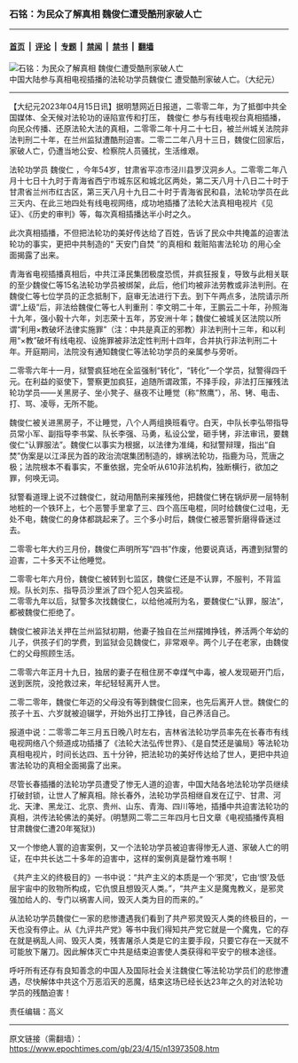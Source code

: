 ### 石铭：为民众了解真相 魏俊仁遭受酷刑家破人亡

---

#### [首页](../../../..?n13973508) &nbsp;|&nbsp; [评论](../../../../../epoch-comment?n13973508) &nbsp;|&nbsp; [专题](../../../../../epoch-special?n13973508) &nbsp;|&nbsp; [禁闻](../../../../../epoch-news?n13973508) &nbsp;|&nbsp; [禁书](../../../../../books?n13973508) &nbsp;|&nbsp; [翻墙](https://github.com/gfw-breaker/nogfw/blob/master/README.md?n13973508)


<div><img alt="石铭：为民众了解真相 魏俊仁遭受酷刑家破人亡" class="attachment-djy_600_400 size-djy_600_400 wp-post-image" src="https://i.epochtimes.com/assets/uploads/2023/04/id13973513-1-136.jpeg"/>
<div class="caption">
 中国大陆参与真相电视插播的法轮功学员魏俊仁 遭受酷刑家破人亡。（大纪元）
</div></div><hr/><div class="post_content" id="artbody" itemprop="articleBody">
 <!-- article content begin -->
 <p>
  【大纪元2023年04月15日讯】据明慧网近日报道，二零零二年，为了抵御中共全国媒体、全天候对法轮功的诬陷宣传和打压，
  <ok href="https://www.epochtimes.com/gb/tag/%E9%AD%8F%E4%BF%8A%E4%BB%81.html">
   魏俊仁
  </ok>
  参与有线电视台真相插播，向民众传播、还原法轮大法的真相，二零零二年十月二十七日，被兰州城关法院非法判刑二十年，在兰州监狱遭酷刑迫害。二零二二年八月十三日，魏俊仁回家后，家破人亡，仍遭当地公安、检察院人员骚扰，生活维艰。
 </p>
 <p>
  法轮功学员
  <ok href="https://www.epochtimes.com/gb/tag/%E9%AD%8F%E4%BF%8A%E4%BB%81.html">
   魏俊仁
  </ok>
  ，今年54岁，甘肃省平凉市泾川县罗汉洞乡人。二零零二年八月十七日十九时于青海省西宁市城东区和城北区两处，第二天八月十八日二十时于甘肃省兰州市红古区，第三天八月十九日二十时于青海省民和县，法轮功学员在此三天内、在此三地四处有线电视网络，成功地插播了法轮大法真相电视片《见证》、《历史的审判》等，每次真相插播达半小时之久。
 </p>
 <p>
  此次真相插播，不但把法轮功的美好传达给了百姓，告诉了民众中共掩盖的迫害法轮功的事实，更把中共制造的“
  <ok href="https://www.epochtimes.com/gb/tag/%E5%A4%A9%E5%AE%89%E9%97%A8%E8%87%AA%E7%84%9A.html">
   天安门自焚
  </ok>
  ”的真相和
  <ok href="https://www.epochtimes.com/gb/tag/%E6%A0%BD%E8%B5%83%E9%99%B7%E5%AE%B3%E6%B3%95%E8%BD%AE%E5%8A%9F.html">
   栽赃陷害法轮功
  </ok>
  的用心全面揭露了出来。
 </p>
 <p>
  青海省电视插播真相后，中共江泽民集团极度恐慌，并疯狂报复，导致与此相关联的至少魏俊仁等15名法轮功学员被绑架，此后，他们均被非法劳教或非法判刑。在魏俊仁等七位学员的正念抵制下，庭审无法进行下去。到下午两点多，法院请示所谓“上级”后，非法给魏俊仁等七人判重刑：李文明二十年，王鹏云二十年，孙照海十九年，强小毅十六年，刘志荣十五年，苏安洲十年；魏俊仁被城关区法院以所谓“利用×教破坏法律实施罪”（注：中共是真正的邪教）非法判刑十三年，和以利用“×教”破坏有线电视、设施罪被非法定性判刑十四年，合并执行非法判刑二十年。开庭期间，法院没有通知魏俊仁等法轮功学员的亲属参与旁听。
 </p>
 <p>
  二零零六年十一月，狱警疯狂地在全监强制“转化”，“转化”一个学员，狱警得四千元。在利益的驱使下，警察更加疯狂，追随所谓政策，不择手段，非法打压摧残法轮功学员——关黑房子、坐小凳子、昼夜不让睡觉（称“熬鹰”），吊、铐、电击、打、骂、凌辱，无所不能。
 </p>
 <p>
  魏俊仁被关进黑房子，不让睡觉，八个人两组换班看守。白天，中队长李弘带指导员常小军、副指导李书棠、队长李强、马勇，私设公堂，砸手铐，非法审讯，要魏俊仁“认罪服法”。魏俊仁以事实为根据，以法律为准绳，和狱警辩理，指出“自焚”伪案是以江泽民为首的政治流氓集团制造的，嫁祸法轮功，指鹿为马，荒唐之极；法院根本不看事实，不重依据，完全听从610非法机构，独断横行，欲加之罪，何唤无词。
 </p>
 <p>
  狱警看道理上说不过魏俊仁，就动用酷刑来摧残他，把魏俊仁铐在锅炉房一层特制地桩的一个铁环上，七个恶警手里拿了三、四个高压电棍，同时给魏俊仁过电，无处不电，魏俊仁的身体都跳起来了。三个多小时后，魏俊仁被恶警折磨得昏迷过去。
 </p>
 <p>
  二零零七年大约三月份，魏俊仁声明所写“四书”作废，他要说真话，再遭到狱警的迫害，二十多天不让他睡觉。
 </p>
 <p>
  二零零七年六月份，魏俊仁被转到七监区，魏俊仁还是不认罪，不服判，不背监规。队长刘东、指导员沙里派了四个犯人包夹监视。
  <br/>
  二零零九年以后，狱警多次找魏俊仁，以给他减刑为名，要魏俊仁“认罪，服法”，都被魏俊仁拒绝了。
 </p>
 <p>
  魏俊仁被非法关押在兰州监狱初期，他妻子独自在兰州摆摊挣钱，养活两个年幼的儿子，供孩子们的学费，到监狱会见魏俊仁，非常艰辛。两个儿子在老家，由魏俊仁的父母照顾生活。
 </p>
 <p>
  二零零六年正月十九日，独居的妻子在租住房不幸煤气中毒，被人发现砸开门后，送到医院，没抢救过来，年纪轻轻离开人世。
 </p>
 <p>
  二零二零年，魏俊仁年迈的父母没有等到魏俊仁回来，也先后离开人世。魏俊仁的孩子十五、六岁就被迫辍学，开始外出打工挣钱，自己养活自己。
 </p>
 <p>
  报道中说：二零零二年三月五日晚八时左右，吉林省法轮功学员率先在长春市有线电视网络八个频道成功插播了《法轮大法弘传世界》、《是自焚还是骗局》等法轮功真相电视片，时间长达四、五十分钟，把法轮功的美好传达给了世人，更把中共迫害法轮功的真相全面揭露了出来。
 </p>
 <p>
  尽管长春插播的法轮功学员遭受了惨无人道的迫害，中国大陆各地法轮功学员继续打破封锁，让世人了解真相。除长春外，法轮功学员相继自发在辽宁、甘肃、河北、天津、黑龙江、北京、贵州、山东、青海、四川等地，插播中共迫害法轮功的真相，洪传法轮佛法的美好。(明慧网二零二三年四月七日文章《电视插播传真相 甘肃魏俊仁遭20年冤狱》)
 </p>
 <p>
  又一个惨绝人寰的迫害案例，又一个法轮功学员被迫害得惨无人道、家破人亡的明证，在中共长达二十多年的迫害中，这样的案例真是罄竹难书啊！
 </p>
 <p>
  《共产主义的终极目的》一书中说：“共产主义的本质是一个‘邪灵’，它由‘恨’及低层宇宙中的败物所构成，它仇恨且想毁灭人类。”，“共产主义是魔鬼教义，是邪灵强加给人的、专门以祸害人间，毁灭人类为目的而来的。”
 </p>
 <p>
  从法轮功学员魏俊仁一家的悲惨遭遇我们看到了共产邪灵毁灭人类的终极目的，一天也没有停止。从《九评共产党》等书中我们得知共产党它就是一个魔鬼，它的存在就是祸乱人间、毁灭人类，残害屠杀人类是它的主要手段，只要它存在一天就不可能放下屠刀。因此解体灭亡中共是结束迫害使人类获得和平安宁的根本途径。
 </p>
 <p>
  呼吁所有还存有良知善念的中国人及国际社会关注魏俊仁等法轮功学员们的悲惨遭遇，尽快解体中共这个万恶滔天的恶魔，结束这场已经长达23年之久的对法轮功学员的残酷迫害！
 </p>
 <p>
  责任编辑：高义
 </p>
 <!-- article content end -->
 <div id="below_article_ad">
 </div>
</div>


---

原文链接（需翻墙）：https://www.epochtimes.com/gb/23/4/15/n13973508.htm